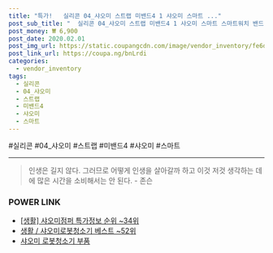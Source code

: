 ```yaml
--- 
title: "특가!   실리콘 04_샤오미 스트랩 미밴드4 1 샤오미 스마트 ..." 
post_sub_title: "  실리콘 04_샤오미 스트랩 미밴드4 1 샤오미 스마트 스마트워치 밴드 2 악세사리 화이트 3" 
post_money: ₩ 6,900 
post_date: 2020.02.01 
post_img_url: https://static.coupangcdn.com/image/vendor_inventory/fe6d/c2c6c2f357ed46aac3331d58c773174cefd14bf97851bab0d929e4d9a993.jpg 
post_link_url: https://coupa.ng/bnLrdi 
categories: 
  - vendor_inventory 
tags: 
  - 실리콘 
  - 04_샤오미 
  - 스트랩 
  - 미밴드4 
  - 샤오미 
  - 스마트 
--- 
```

  #실리콘 #04_샤오미 #스트랩 #미밴드4 #샤오미 #스마트 
<hr> 

> 인생은 길지 않다. 그러므로 어떻게 인생을 살아갈까 하고 이것 저것 생각하는 데에 많은 시간을 소비해서는 안 된다. - 존슨 


### POWER LINK

* <a href="https://blog.naver.com/sakai111/221781364805" target="_blank"> [생활] 샤오미점퍼 특가정보 순위 ~34위</a>
* <a href="https://blog.naver.com/santokki14/221785430879" target="_blank">생활 / 샤오미로봇청소기 베스트 ~52위</a>
* <a href="https://blog.naver.com/fasyy4321/221785567622" target="_blank">샤오미 로봇청소기 부품</a>

